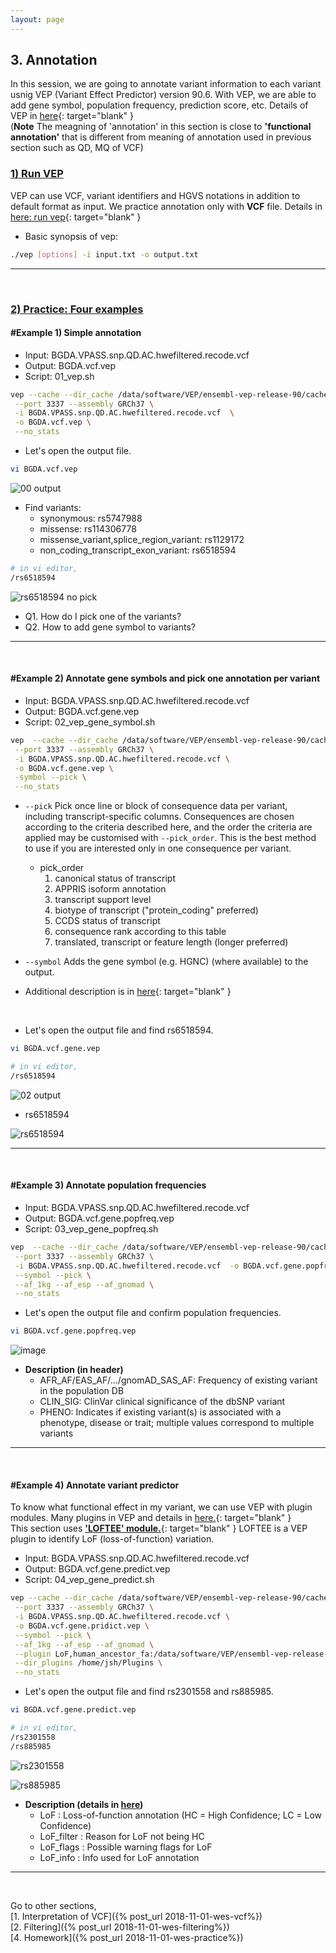 ```yaml
---
layout: page
---
```


## **3. Annotation**

In this session, we are going to annotate variant information to each variant usnig VEP (Variant Effect Predictor) version 90.6. With VEP, we are able to add gene symbol, population frequency, prediction score, etc. Details of VEP in [here](http://asia.ensembl.org/info/docs/tools/vep/index.html){: target="blank" }    
(**Note** The meagning of 'annotation' in this section is close to **'functional annotation'** that is different from meaning of annotation used in previous section such as QD, MQ of VCF)


### **<u>1) Run VEP</u>**  
  
VEP can use VCF, variant identifiers and HGVS notations in addition to default format as input. We practice annotation only with **VCF** file. Details in [here: run vep](http://asia.ensembl.org/info/docs/tools/vep/script/vep_options.html){: target="blank" }

- Basic synopsis of vep:

```bash
./vep [options] -i input.txt -o output.txt
```

---
<br>

### **<u>2) Practice: Four examples</u>**

#### **#Example 1) Simple annotation**

- Input: BGDA.VPASS.snp.QD.AC.hwefiltered.recode.vcf
- Output: BGDA.vcf.vep
- Script: 01_vep.sh

```bash
vep --cache --dir_cache /data/software/VEP/ensembl-vep-release-90/cache \
 --port 3337 --assembly GRCh37 \
 -i BGDA.VPASS.snp.QD.AC.hwefiltered.recode.vcf  \
 -o BGDA.vcf.vep \
 --no_stats
```

- Let's open the output file.

```bash
vi BGDA.vcf.vep
```

![00 output](https://user-images.githubusercontent.com/26876362/48534518-b8315700-e8eb-11e8-9f44-82271ec07265.png)


- Find variants:  
	- synonymous: rs5747988
	- missense: rs114306778
	- missense_variant,splice_region_variant: rs1129172
	- non_coding_transcript_exon_variant: rs6518594

```bash
# in vi editor,
/rs6518594 
```

![rs6518594 no pick](https://user-images.githubusercontent.com/26876362/48600124-fbec9500-e9ad-11e8-966c-995301deebda.png)

- Q1. How do I pick one of the variants? 
- Q2. How to add gene symbol to variants?

---
<br>

#### **#Example 2) Annotate gene symbols and pick one annotation per variant**

- Input: BGDA.VPASS.snp.QD.AC.hwefiltered.recode.vcf
- Output: BGDA.vcf.gene.vep
- Script: 02_vep_gene_symbol.sh  

```bash
vep  --cache --dir_cache /data/software/VEP/ensembl-vep-release-90/cache \
 --port 3337 --assembly GRCh37 \
 -i BGDA.VPASS.snp.QD.AC.hwefiltered.recode.vcf \
 -o BGDA.vcf.gene.vep \
 -symbol --pick \
 --no_stats
```
  
  - ```--pick``` Pick once line or block of consequence data per variant, including transcript-specific columns. Consequences are chosen according to the criteria described here, and the order the criteria are applied may be customised with ```--pick_order```. This is the best method to use if you are interested only in one consequence per variant.  
	- pick_order
		1. canonical status of transcript
		2. APPRIS isoform annotation
		3. transcript support level
		4. biotype of transcript ("protein_coding" preferred)
		5. CCDS status of transcript
		6. consequence rank according to this table
		7. translated, transcript or feature length (longer preferred)

  - ```--symbol``` Adds the gene symbol (e.g. HGNC) (where available) to the output.  
  - Additional description is in [here](http://asia.ensembl.org/info/docs/tools/vep/script/vep_options.html#output){: target="blank" } 
<br>

- Let's open the output file and find rs6518594.  

```bash
vi BGDA.vcf.gene.vep

# in vi editor,
/rs6518594 
```

![02 output](https://user-images.githubusercontent.com/26876362/48600220-656ca380-e9ae-11e8-8502-c965a168b82f.png)

- rs6518594 

![rs6518594](https://user-images.githubusercontent.com/26876362/48600174-33f3d800-e9ae-11e8-9792-aa102fdf3e09.png)

---
<br>

#### **#Example 3) Annotate population frequencies**

- Input: BGDA.VPASS.snp.QD.AC.hwefiltered.recode.vcf
- Output: BGDA.vcf.gene.popfreq.vep
- Script: 03_vep_gene_popfreq.sh  

```bash
vep  --cache --dir_cache /data/software/VEP/ensembl-vep-release-90/cache \
 --port 3337 --assembly GRCh37 \
 -i BGDA.VPASS.snp.QD.AC.hwefiltered.recode.vcf  -o BGDA.vcf.gene.popfreq.vep \
 --symbol --pick \
 --af_1kg --af_esp --af_gnomad \
 --no_stats
```

- Let's open the output file and confirm population frequencies.   

```bash
vi BGDA.vcf.gene.popfreq.vep
```   
![image](https://user-images.githubusercontent.com/26876362/48600414-0f4c3000-e9af-11e8-8aef-46f8c219c0c6.png)

- **Description (in header)**
	- AFR_AF/EAS_AF/.../gnomAD_SAS_AF: Frequency of existing variant in the population DB
	- CLIN_SIG: ClinVar clinical significance of the dbSNP variant
	- PHENO: Indicates if existing variant(s) is associated with a phenotype, disease or trait; multiple values correspond to multiple variants

---
<br>

#### **#Example 4) Annotate variant predictor**

To know what functional effect in my variant, we can use VEP with plugin modules. Many plugins in VEP and details in [here.](https://github.com/Ensembl/VEP_plugins){: target="blank" }  
This section uses [**'LOFTEE' module.**](https://github.com/konradjk/loftee){: target="blank" }  LOFTEE is a VEP plugin to identify LoF (loss-of-function) variation.


- Input: BGDA.VPASS.snp.QD.AC.hwefiltered.recode.vcf
- Output: BGDA.vcf.gene.predict.vep
- Script: 04_vep_gene_predict.sh

```bash
vep --cache --dir_cache /data/software/VEP/ensembl-vep-release-90/cache \
 --port 3337 --assembly GRCh37 \
 -i BGDA.VPASS.snp.QD.AC.hwefiltered.recode.vcf \
 -o BGDA.vcf.gene.pridict.vep \
 --symbol --pick \
 --af_1kg --af_esp --af_gnomad \
 --plugin LoF,human_ancestor_fa:/data/software/VEP/ensembl-vep-release-90/cache/Plugins/LoF/human_ancestor.fa \
 --dir_plugins /home/jsh/Plugins \
 --no_stats
```

- Let's open the output file and find rs2301558 and rs885985.

```bash
vi BGDA.vcf.gene.predict.vep

# in vi editor,
/rs2301558
/rs885985
```   

![rs2301558](https://user-images.githubusercontent.com/26876362/48600588-d9f41200-e9af-11e8-9982-1ce72adde37b.png)

![rs885985](https://user-images.githubusercontent.com/26876362/48600618-f001d280-e9af-11e8-959b-b6f21cfcf221.png)

- **Description (details in [here](https://github.com/konradjk/loftee))**  
	- LoF : Loss-of-function annotation (HC = High Confidence; LC = Low Confidence)
	- LoF_filter : Reason for LoF not being HC
	- LoF_flags : Possible warning flags for LoF
	- LoF_info : Info used for LoF annotation

---
<br>

Go to other sections,  
[1. Interpretation of VCF]({% post_url 2018-11-01-wes-vcf%})  
[2. Filtering]({% post_url 2018-11-01-wes-filtering%})  
[4. Homework]({% post_url 2018-11-01-wes-practice%})  


